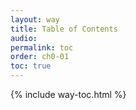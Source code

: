 ```yaml
---
layout: way
title: Table of Contents
audio:
permalink: toc
order: ch0-01
toc: true
---
```


{% include way-toc.html %}
